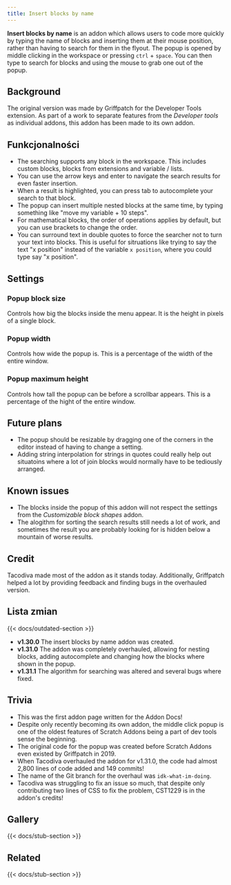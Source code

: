 ```yaml
---
title: Insert blocks by name
---
```


**Insert blocks by name** is an addon which allows users to code more quickly by typing the name of blocks and inserting them at their mouse position, rather than having to search for them in the flyout. The popup is opened by middle clicking in the workspace or pressing `ctrl` + `space`. You can then type to search for blocks and using the mouse to grab one out of the popup.

## Background

The original version was made by Griffpatch for the Developer Tools extension. As part of a work to separate features from the _Developer tools_ as individual addons, this addon has been made to its own addon.

## Funkcjonalności

- The searching supports any block in the workspace. This includes custom blocks, blocks from extensions and variable / lists.
- You can use the arrow keys and enter to navigate the search results for even faster insertion.
- When a result is highlighted, you can press tab to autocomplete your search to that block.
- The popup can insert multiple nested blocks at the same time, by typing something like "move my variable + 10 steps".
- For mathematical blocks, the order of operations applies by default, but you can use brackets to change the order.
- You can surround text in double quotes to force the searcher not to turn your text into blocks. This is useful for sitruations like trying to say the text "x position" instead of the variable `x position`, where you could type say "x position".

## Settings

### Popup block size

Controls how big the blocks inside the menu appear. It is the height in pixels of a single block.

### Popup width

Controls how wide the popup is. This is a percentage of the width of the entire window.

### Popup maximum height

Controls how tall the popup can be before a scrollbar appears. This is a percentage of the hight of the entire window.

## Future plans

- The popup should be resizable by dragging one of the corners in the editor instead of having to change a setting.
- Adding string interpolation for strings in quotes could really help out situatoins where a lot of join blocks would normally have to be tediously arranged.

## Known issues

- The blocks inside the popup of this addon will not respect the settings from the *Customizable block shapes* addon.
- The alogithm for sorting the search results still needs a lot of work, and sometimes the result you are probably looking for is hidden below a mountain of worse results.

## Credit

Tacodiva made most of the addon as it stands today. Additionally, Griffpatch helped a lot by providing feedback and finding bugs in the overhauled version.

## Lista zmian

{{< docs/outdated-section >}}

- **v1.30.0** The insert blocks by name addon was created.
- **v1.31.0** The addon was completely overhauled, allowing for nesting blocks, adding autocomplete and changing how the blocks where shown in the popup.
- **v1.31.1** The algorithm for searching was altered and several bugs where fixed.

## Trivia

- This was the first addon page written for the Addon Docs!
- Despite only recently becoming its own addon, the middle click popup is one of the oldest features of Scratch Addons being a part of dev tools sense the beginning.
- The original code for the popup was created before Scratch Addons even existed by Griffpatch in 2019.
- When Tacodiva overhauled the addon for v1.31.0, the code had almost 2,800 lines of code added and 149 commits!
- The name of the Git branch for the overhaul was `idk-what-im-doing`.
- Tacodiva was struggling to fix an issue so much, that despite only contributing two lines of CSS to fix the problem, CST1229 is in the addon's credits!

## Gallery

{{< docs/stub-section >}}

## Related

{{< docs/stub-section >}}
